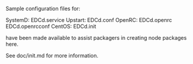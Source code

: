 Sample configuration files for:

SystemD: EDCd.service
Upstart: EDCd.conf
OpenRC:  EDCd.openrc
         EDCd.openrcconf
CentOS:  EDCd.init

have been made available to assist packagers in creating node packages here.

See doc/init.md for more information.
